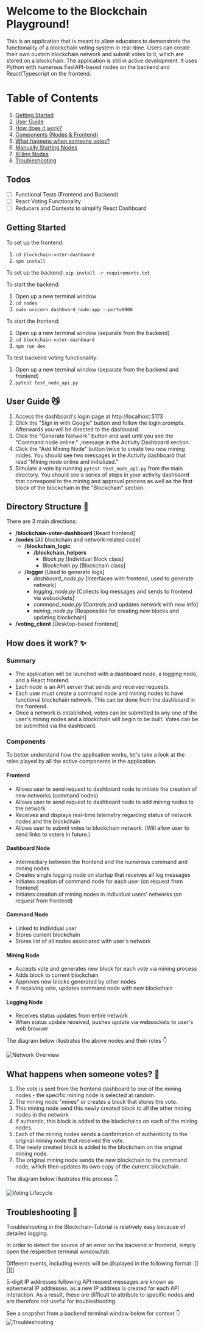 # Welcome to the Blockchain Playground!

This is an application that is meant to allow educators to demonstrate the functionality of a blockchain voting system in real-time. Users can create their own custom blockchain network and submit votes to it, which are stored on a blockchain. The application is still in active development. It uses Python with numerous FastAPI-based nodes on the backend and React/Typescript on the frontend.

# Table of Contents
1. [Getting Started](#getting-started)
2. [User Guide](#user-guide-smirk_cat)
3. [How does it work?](#how-does-it-work-sparkles)
4. [Components (Nodes & Frontend)](#components)
5. [What happens when someone votes?](#what-happens-when-someone-votes-raising_hand)
6. [Manually Starting Nodes](#manually-starting-nodes-wrench)
7. [Killing Nodes](#killing-nodes-hocho)
8. [Troubleshooting](#troubleshooting-mag_right)

## Todos
- [ ] Functional Tests (Frontend and Backend)
- [ ] React Voting Functionality
- [ ] Reducers and Contexts to simplify React Dashboard

## Getting Started
To set up the frontend:
1. `cd blockchain-voter-dashboard`
2. `npm install`

To set up the backend:
`pip install -r requirements.txt`

To start the backend:
1. Open up a new terminal window
2. `cd nodes`
3. `sudo uvicorn dashboard_node:app --port=9000`

To start the frontend:
1. Open up a new terminal window (separate from the backend)
2. `cd blockchain-voter-dashboard`
3. `npm run dev`

To test backend voting functionality:
1. Open up a new terminal window (separate from the backend and frontend)
2. `pytest test_node_api.py`

## User Guide :smirk_cat:
1. Access the dashboard's login page at http://localhost:5173
2. Click the "Sign in with Google" button and follow the login prompts. Afterwards you will be directed to the dashboard.
3. Click the "Generate Network" button and wait until you see the "Command node online." ,message in the Activity Dashboard section.
4. Click the "Add Mining Node" button twice to create two new mining nodes. You should see two messages in the Activity dashboard that read "Mining node online and initialized."
5. Simulate a vote by running `pytest test_node_api.py` from the main directory. You should see a series of steps in your activity dashbaord that correspond to the mining and approval process as well as the first block of the blockchain in the "Blockchain" section.

## Directory Structure :file_folder:
There are 3 main directions:
- **/blockchain-voter-dashboard** [React frontend]
- **/nodes** [All blockchain and network-related code]
	- **/blockchain_logic**
		- **/blockchain_helpers**
			- *Block.py* [Individual Block class]
			- *Blockchain.py* [Blockchain class]
	- **/logger** [Used to generate logs]
		- *dashboard_node.py* [Interfaces with frontend, used to generate network]
		- *logging_node.py* [Collects log messages and sends to frontend via websockets]
		- *command_node.py* [Controls and updates network with new info]
		- *mining_node.py* [Responsible for creating new blocks and updating blockchain]
- **/voting_client** [Desktop-based frontend]

## How does it work? :sparkles:
### Summary
- The application will be launched with a dashboard node, a logging node, and a React frontend.
- Each node is an API server that sends and received requests.
- Each user must create a command node and mining nodes to have functional blockchain network. This can be done from the dashboard in the frontend.
- Once a network is established, votes can be submitted to any one of the user's mining nodes and a blockchain will begin to be built. Votes can be be submitted via the dashboard.
### Components
To better understand how the application works, let's take a look at the roles played by all the active components in the application.
#### Frontend
- Allows user to send request to dashboard node to initiate the creation of new networks (command nodes)
- Allows user to send request to dashboard node to add mining nodes to the network
- Receives and displays real-time telemetry regarding status of network nodes and the blockchain 
- Allows user to submit votes to blockchain network. (Will allow user to send links to voters in future.)
#### Dashboard Node
- Intermediary between the frontend and the numerous command and mining nodes
- Creates single logging node on startup that receives all log messages
- Initiates creation of command node for each user (on request from frontend)
- Initiates creation of mining nodes in individual users' networks (on request from frontend)
#### Command Node
- Linked to individual user
- Stores current blockchain
- Stores list of all nodes associated with user's network
#### Mining Node
- Accepts vote and generates new block for each vote via mining process
- Adds block to current blockchain
- Approves new blocks generated by other nodes
- If receiving vote, updates command node with new blockchain
#### Logging Node
- Receives status updates from entire network
- When status update received, pushes update via websockets to user's web browser
  
The diagram below illustrates the above nodes and their roles :point_down:

![Network Overview](https://github.com/amithr/Blockchain-Tutorial/blob/main/Blockchain_Topology.png)

## What happens when someone votes? :raising_hand:
1. The vote is sent from the frontend dashboard to one of the mining nodes - the specific mining node is selected at random.
2. The mining node "mines" or creates a block that stores the vote.
3. This mining node send this newly created block to all the other mining nodes in the network
4. If authentic, this block is added to the blockchains on each of the mining nodes.
5. Each of the mining nodes sends a confirmation of authenticity to the original mining node that received the vote.
6. The newly created block is added to the blockchain on the original mining node.
7. The original mining node sends the new blockchain to the command node, which then updates its own copy of the current blockchain.
   
The diagram below illustrates this process :point_down:

![Voting Lifecycle](https://github.com/amithr/Blockchain-Tutorial/blob/main/Voting_Lifecycle.png)

## Troubleshooting :mag_right:
Troubleshooting in the Blockchain-Tutorial is relatively easy because of detailed logging.

In order to detect the source of an error on the backend or frontend, simply open the respective terminal window/tab.

Different events, including events will be displayed in the following format:
[<IP-address>][<Node-number>][<Message>]

5-digit IP addresses following API request messages are known as ephemeral IP addresses,
as a new IP address is created for each API interaction. As a result, these are difficult to attribute to specific nodes and are therefore not useful for troubleshooting.

See a snapshot from a backend terminal window below for context :point_down:
![Troubleshooting](https://github.com/amithr/Blockchain-Tutorial/blob/main/Troubleshooting.png)

